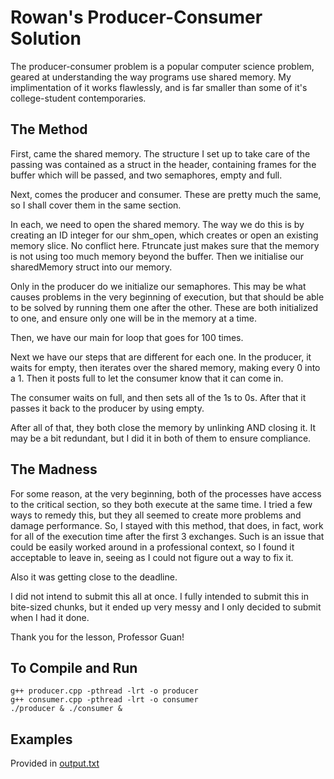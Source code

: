 # Rowan's Producer-Consumer Solution

The producer-consumer problem is a popular computer science problem, geared at understanding the way programs use shared memory. My implimentation of it works flawlessly, and is far smaller than some of it's college-student contemporaries.

## The Method

First, came the shared memory. The structure I set up to take care of the passing was contained as a struct in the header, containing frames for the buffer which will be passed, and two semaphores, empty and full.

Next, comes the producer and consumer. These are pretty much the same, so I shall cover them in the same section.

In each, we need to open the shared memory. The way we do this is by creating an ID integer for our shm_open, which creates or open an existing memory slice. No conflict here. Ftruncate just makes sure that the memory is not using too much memory beyond the buffer. Then we initialise our sharedMemory struct into our memory.

Only in the producer do we initialize our semaphores. This may be what causes problems in the very beginning of execution, but that should be able to be solved by running them one after the other. These are both initialized to one, and ensure only one will be in the memory at a time.

Then, we have our main for loop that goes for 100 times.

Next we have our steps that are different for each one. In the producer, it waits for empty, then iterates over the shared memory, making every 0 into a 1. Then it posts full to let the consumer know that it can come in.

The consumer waits on full, and then sets all of the 1s to 0s. After that it passes it back to the producer by using empty.

After all of that, they both close the memory by unlinking AND closing it. It may be a bit redundant, but I did it in both of them to ensure compliance.

## The Madness

For some reason, at the very beginning, both of the processes have access to the critical section, so they both execute at the same time. I tried a few ways to remedy this, but they all seemed to create more problems and damage performance. So, I stayed with this method, that does, in fact, work for all of the execution time after the first 3 exchanges. Such is an issue that could be easily worked around in a professional context, so I found it acceptable to leave in, seeing as I could not figure out a way to fix it.

Also it was getting close to the deadline.

I did not intend to submit this all at once. I fully intended to submit this in bite-sized chunks, but it ended up very messy and I only decided to submit when I had it done.

Thank you for the lesson, Professor Guan!

## To Compile and Run

```
g++ producer.cpp -pthread -lrt -o producer
g++ consumer.cpp -pthread -lrt -o consumer
./producer & ./consumer &
```

## Examples

Provided in [output.txt](output.txt)
